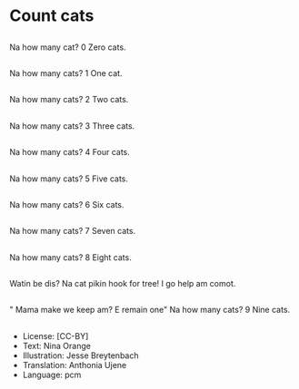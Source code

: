 # Count cats

##
Na how many cat? 0 Zero cats.

##
Na how many cats? 1 One cat.

##
Na how many cats? 2 Two cats.

##
Na how many cats? 3 Three cats.

##
Na how many cats? 4 Four cats.

##
Na how many cats? 5 Five cats.

##
Na how many cats? 6 Six cats.

##
Na how many cats? 7 Seven cats. 

##
Na how many cats? 8 Eight cats.

##
Watin be dis? Na cat pikin hook for tree! I go help am comot.

##
" Mama make we keep am? E remain one" Na how many cats? 9 Nine cats.

##
* License: [CC-BY]
* Text: Nina Orange
* Illustration: Jesse Breytenbach
* Translation: Anthonia Ujene
* Language: pcm
